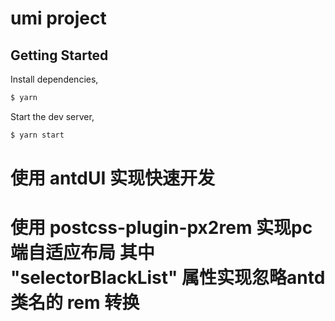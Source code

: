 # umi project

## Getting Started

Install dependencies,

```bash
$ yarn
```

Start the dev server,

```bash
$ yarn start
```
# 使用 antdUI 实现快速开发
# 使用 postcss-plugin-px2rem 实现pc端自适应布局 其中 "selectorBlackList" 属性实现忽略antd 类名的 rem 转换